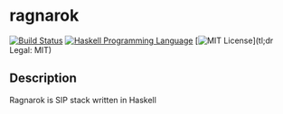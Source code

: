 # ragnarok 

[![Build Status](https://travis-ci.org/Siprj/ragnarok.svg)](https://travis-ci.org/Siprj/ragnarok)
[![Haskell Programming Language](https://img.shields.io/badge/language-Haskell-blue.svg)](Haskell.org)
[![MIT License](http://img.shields.io/badge/license-MIT-brightgreen.svg)](tl;dr Legal: MIT)

## Description

Ragnarok is SIP stack written in Haskell

